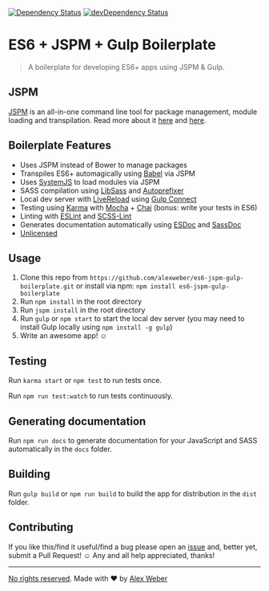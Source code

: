 [![Dependency Status](https://david-dm.org/alexweber/es6-jspm-gulp-boilerplate.svg)](https://david-dm.org/alexweber/es6-jspm-gulp-boilerplate) [![devDependency Status](https://david-dm.org/alexweber/es6-jspm-gulp-boilerplate/dev-status.svg)](https://david-dm.org/alexweber/es6-jspm-gulp-boilerplate#info=devDependencies)
# ES6 + JSPM + Gulp Boilerplate

> A boilerplate for developing ES6+ apps using JSPM & Gulp.

## JSPM

[JSPM](http://jspm.io/) is an all-in-one command line tool for package management, module loading and transpilation. Read more about it [here](http://www.joezimjs.com/javascript/simplifying-the-es6-workflow-with-jspm/) and [here](http://javascriptplayground.com/blog/2014/11/js-modules-jspm-systemjs/).

## Boilerplate Features

- Uses JSPM instead of Bower to manage packages
- Transpiles ES6+ automagically using [Babel](https://babeljs.io/) via JSPM
- Uses [SystemJS](https://github.com/systemjs/systemjs) to load modules via JSPM
- SASS compilation using [LibSass](http://libsass.org/) and [Autoprefixer](https://github.com/postcss/autoprefixer)
- Local dev server with [LiveReload](http://livereload.com/) using [Gulp Connect](https://github.com/avevlad/gulp-connect)
- Testing using [Karma](http://karma-runner.github.io/) with [Mocha](http://mochajs.org/) + [Chai](http://chaijs.com/) (bonus: write your tests in ES6)
- Linting with [ESLint](http://eslint.org/) and [SCSS-Lint](https://github.com/brigade/scss-lint)
- Generates documentation automatically using [ESDoc](https://esdoc.org/) and [SassDoc](http://sassdoc.com/)
- [Unlicensed](http://unlicense.org/)

## Usage

1. Clone this repo from `https://github.com/alexweber/es6-jspm-gulp-boilerplate.git` or install via npm: `npm install es6-jspm-gulp-boilerplate`
2. Run `npm install` in the root directory
3. Run `jspm install` in the root directory
4. Run `gulp` or `npm start` to start the local dev server (you may need to install Gulp locally using `npm install -g gulp`)
5. Write an awesome app! ☺

## Testing

Run `karma start` or `npm test` to run tests once.

Run `npm run test:watch` to run tests continuously.

## Generating documentation

Run `npm run docs` to generate documentation for your JavaScript and SASS automatically in the `docs` folder.

## Building

Run `gulp build` or `npm run build` to build the app for distribution in the `dist` folder.

## Contributing

If you like this/find it useful/find a bug please open an [issue](https://github.com/alexweber/es6-jspm-gulp-boilerplate/issues) and, better yet, submit a Pull Request! ☺ Any and all help appreciated, thanks!

---

[No rights reserved](http://unlicense.org/). Made with ♥ by [Alex Weber](https://twitter.com/alexweber15)
